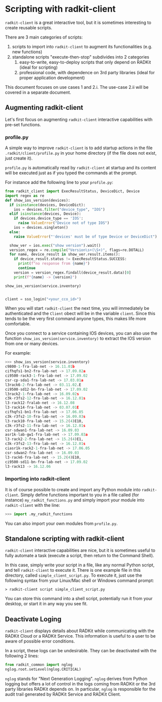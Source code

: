 # Scripting with radkit-client

`radkit-client` is a great interactive tool, but it is sometimes interesting to create reusable scripts.

There are 3 main categories of scripts:
1. scripts to import into `radkit-client` to augment its functionalities (e.g. new functions)
2. standalone scripts "execute-then-stop" subdivides into 2 categories
   1. easy-to-write, easy-to-deploy scripts that only depend on RADKit (ideal for scripting)
   2. professional code, with dependence on 3rd party libraries (ideal for proper application development)

This document focuses on use cases 1 and 2.i. The use-case 2.ii will be covered in a separate document.

## Augmenting radkit-client

Let's first focus on augmenting `radkit-client` interactive capabilities with pre-set functions.

### profile.py

A simple way to improve `radkit-client` is to add startup actions in the file `.radkit/client/profile.py` in your home directory (if the file does not exist, just create it).

`profile.py` is automatically read by `radkit-client` at startup and its content will be executed just as if you typed the commands at the prompt.

For instance add the following line to your `profile.py`:
```python
from radkit_client import ExecResultStatus, DeviceDict, Device
import regex as re
def show_ios_version(devices):
  if isinstance(devices, DeviceDict):
    ios = devices.filter("device_type", "IOS")
  elif isinstance(devices, Device):
    if devices.device_type == 'IOS':
      raise ValueError("Device not of type IOS")
    ios = devices.singleton()
  else:
    raise ValueError("'devices' must be of type Device or DeviceDict")

  show_ver = ios.exec("show version").wait()
  version_regex = re.compile("Version\s+(\S+)", flags=re.DOTALL)
  for name, device_result in show_ver.result.items():
    if device_result.status != ExecResultStatus.SUCCESS:
      print(f"no response from {name}")
      continue
    version = version_regex.findall(device_result.data)[0]
    print(f"{name} -> {version}")

show_ios_version(service.inventory)


client = sso_login("<your_cco_id>")
```

When you will start `radkit-client` the next time, you will immediately be authenticated and the `Client` obect will be in the variable `client`. Since this tends to be the very first command anyone types, this makes life more comfortable.

Once you connect to a service containing IOS devices, you can also use the function `show_ios_version(service.inventory)` to extract the IOS version from one or many devices.

For example:
```python
>>> show_ios_version(service.inventory)
c9800-1-fra-lab-net -> 16.11.01b
cifhqfs1-bn2-fra-lab-net -> 17.09.02a
ci9500-rack3-1-fra-lab-net -> 17.09.02
csr-cp-sda1-fra-lab-net -> 17.03.01a
l3rack6-2-fra-lab-net -> 03.11.02.E
ci9500-sd12-bn-fra-lab-net -> 17.09.02
l3rack2-1-fra-lab-net -> 16.09.02s
c3k-r3fs2-12-fra-lab-net -> 16.12.01s
l3-rack12-fralab-net -> 16.12.08
l3-rack14-fra-lab-net -> 03.07.01E
cifhqfs1-bn1-fra-lab-net -> 17.06.05
c3k-r3fs2-10-fra-lab-net -> 16.09.03s
l3-rack10-fra-lab-net -> 15.2(4)E10,
c3k-r3fs2-11-fra-lab-net -> 16.12.01s
csr-sdwan1-fra-lab-net -> 16.09.03
asr1k-lab-gw1-fra-lab-net -> 17.09.03a
l3-rack2-2-fra-lab-net -> 15.2(4)E1,
c3k-r3fs2-13-fra-lab-net -> 16.12.01s
ciasr1k-rack2-1-fra-lab-net -> 17.06.05
csr-sdwan2-fra-lab-net -> 16.09.03
l3-rack6-fra-lab-net -> 15.2(4)E10,
ci9500-sd11-bn-fra-lab-net -> 17.09.02
l3-rack13 -> 16.12.06
```

### Importing into radkit-client

It is of course possible to create and import any Python module into `radkit-client`. Simply define functions important to you in a file called (for instance) `my_radkit_functions.py` and simply import your module into `radkit-client` with the line:
```python
>>> import .my_radkit_functions
```

You can also import your own modules from `profile.py`.

## Standalone scripting with radkit-client

`radkit-client` interactive capabilities are nice, but it is sometimes useful to fully automate a task (execute a script, then return to the Command Shell).

In this case, simply write your script in a file, like any normal Python script, and tell `radkit-client` to execute it. There is one example file in this directory, called `simple_client_script.py`. To execute it, just use the following syntax from your Linux/Mac shell or Windows command prompt:
```
> radkit-client script simple_client_script.py
```
You can store this command into a shell script, potentially run it from your desktop, or start it in any way you see fit.

## Deactivate Loging

`radkit-client` displays details about RADKit while communicating with the RADKit Cloud or a RADKit Service. This information is useful to a user to be aware of possible error conditions.

In a script, these logs can be undesirable. They can be deactivated with the following 2 lines:

```python
from radkit_common import nglog
nglog.root.setLevel(nglog.CRITICAL)
```

`nglog` stands for "Next Generation Logging". `nglog` derives from Python logging but offers a lot of control in the logs coming from RADKit or the 3rd party libraries RADKit depends on. In particular, `nglog` is responsible for the audit trail generated by RADKit Service and RADKit Client.
